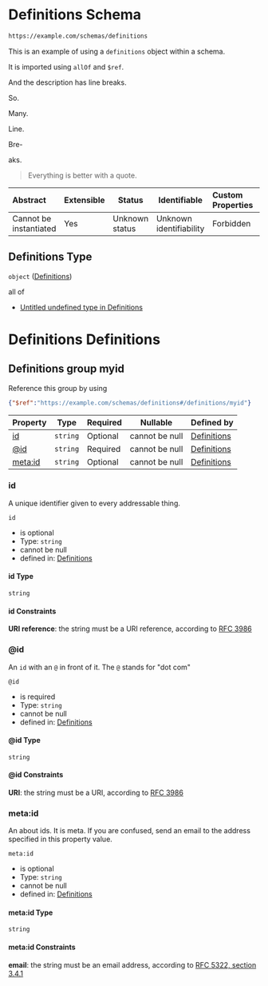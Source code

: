 # Definitions Schema

```txt
https://example.com/schemas/definitions
```

This is an example of using a `definitions` object within a schema.

It is imported using `allOf` and `$ref`.

And the description has line breaks.

So.

Many.

Line.

Bre-

aks.

> Everything is better with a quote.


| Abstract               | Extensible | Status         | Identifiable            | Custom Properties | Additional Properties | Access Restrictions | Defined In                                                                                     |
| :--------------------- | ---------- | -------------- | ----------------------- | :---------------- | --------------------- | ------------------- | ---------------------------------------------------------------------------------------------- |
| Cannot be instantiated | Yes        | Unknown status | Unknown identifiability | Forbidden         | Allowed               | none                | [definitions.schema.json](../generated-schemas/definitions.schema.json "open original schema") |

## Definitions Type

`object` ([Definitions](definitions.md))

all of

-   [Untitled undefined type in Definitions](definitions-definitions-myid.md "check type definition")

# Definitions Definitions

## Definitions group myid

Reference this group by using

```json
{"$ref":"https://example.com/schemas/definitions#/definitions/myid"}
```

| Property           | Type     | Required | Nullable       | Defined by                                                                                                                                           |
| :----------------- | -------- | -------- | -------------- | :--------------------------------------------------------------------------------------------------------------------------------------------------- |
| [id](#id)          | `string` | Optional | cannot be null | [Definitions](definitions-definitions-myid-properties-id.md "https&#x3A;//example.com/schemas/definitions#/definitions/myid/properties/id")          |
| [@id](#id-1)       | `string` | Required | cannot be null | [Definitions](definitions-definitions-myid-properties-id-1.md "https&#x3A;//example.com/schemas/definitions#/definitions/myid/properties/@id")       |
| [meta:id](#metaid) | `string` | Optional | cannot be null | [Definitions](definitions-definitions-myid-properties-metaid.md "https&#x3A;//example.com/schemas/definitions#/definitions/myid/properties/meta:id") |

### id

A unique identifier given to every addressable thing.


`id`

-   is optional
-   Type: `string`
-   cannot be null
-   defined in: [Definitions](definitions-definitions-myid-properties-id.md "https&#x3A;//example.com/schemas/definitions#/definitions/myid/properties/id")

#### id Type

`string`

#### id Constraints

**URI reference**: the string must be a URI reference, according to [RFC 3986](https://tools.ietf.org/html/rfc3986 "check the specification")

### @id

An `id` with an `@` in front of it. The `@` stands for "dot com"


`@id`

-   is required
-   Type: `string`
-   cannot be null
-   defined in: [Definitions](definitions-definitions-myid-properties-id-1.md "https&#x3A;//example.com/schemas/definitions#/definitions/myid/properties/@id")

#### @id Type

`string`

#### @id Constraints

**URI**: the string must be a URI, according to [RFC 3986](https://tools.ietf.org/html/rfc3986 "check the specification")

### meta:id

An about ids. It is meta. If you are confused, send an email to the address specified in this property value.


`meta:id`

-   is optional
-   Type: `string`
-   cannot be null
-   defined in: [Definitions](definitions-definitions-myid-properties-metaid.md "https&#x3A;//example.com/schemas/definitions#/definitions/myid/properties/meta:id")

#### meta:id Type

`string`

#### meta:id Constraints

**email**: the string must be an email address, according to [RFC 5322, section 3.4.1](https://tools.ietf.org/html/rfc5322 "check the specification")
